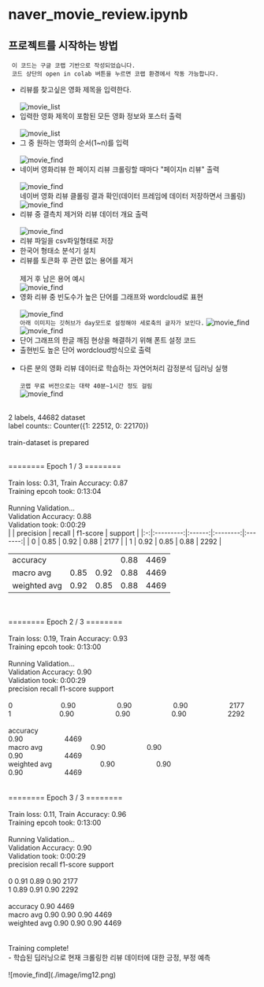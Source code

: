 # naver_movie_review.ipynb 


## 프로젝트를 시작하는 방법
` 이 코드는 구글 코랩 기반으로 작성되었습니다.`  
` 코드 상단의 open in colab 버튼을 누르면 코랩 환경에서 작동 가능합니다.`
- 리뷰를 찾고싶은 영화 제목을 입력한다.<br/><br/>
![movie_list](./image/img2.png)
- 입력한 영화 제목이 포함된 모든 영화 정보와 포스터 출력<br/><br/>
![movie_list](./image/img1.png)
- 그 중 원하는 영화의 순서(1~n)를 입력<br/><br/>
![movie_find](./image/img3.png)
- 네이버 영화리뷰 한 페이지 리뷰 크롤링할 때마다 "페이지n 리뷰" 출력<br/><br/>
![movie_find](./image/img4.png)<br/>
네이버 영화 리뷰 클롤링 결과 확인(데이터 프레임에 데이터 저장하면서 크롤링)
![movie_find](./image/img5.png)
- 리뷰 중 결측치 제거와 리뷰 데이터 개요 출력<br/><br/>
![movie_find](./image/img6.png)
- 리뷰 파일을 csv파일형태로 저장<br/>
- 한국어 형태소 분석기 설치<br/>
- 리뷰를 토큰화 후 관련 없는 용어를 제거<br/><br/>
제거 후 남은 용어 예시<br/>
![movie_find](./image/img7.png)
- 영화 리뷰 중 빈도수가 높은 단어를 그래프와 wordcloud로 표현<br/><br/>
![movie_find](./image/img8.png)<br/>
`아래 이미지는 깃허브가 day모드로 설정해야 세로축의 글자가 보인다.`
![movie_find](./image/img9.png)
![movie_find](./image/img10.png)
- 단어 그래프의 한글 깨짐 현상을 해결하기 위해 폰트 설정 코드
- 출현빈도 높은 단어 wordcloud방식으로 출력<br/><br/>
- 다른 분의 영화 리뷰 데이터로 학습하는 자연어처리 감정분석 딥러닝 실행<br/><br/>
`코랩 무료 버전으로는 대략 40분~1시간 정도 걸림`<br/>
![movie_find](./image/img11.png)<br/>
<br/>
2 labels, 44682 dataset<br/>
label counts:: Counter({1: 22512, 0: 22170})<br/><br/>
train-dataset is prepared<br/>
<br/>

======== Epoch 1 / 3 ========<br/>
<br/>
  Train loss: 0.31, Train Accuracy: 0.87<br/>
  Training epcoh took: 0:13:04<br/>
<br/>
Running Validation...<br/>
  Validation Accuracy: 0.88<br/>
  Validation took: 0:00:29<br/>
|   | precision | recall | f1-score | support |
|:-:|:---------:|:------:|:--------:|:-------:|
| 0 |    0.85   |  0.92  |   0.88   |   2177  |
| 1 |    0.92   |  0.85  |   0.88   |   2292  |
<br/>

|              |      |      |      |      |
|--------------|------|------|------|------|
| accuracy     |      |      | 0.88 | 4469 |
| macro avg    | 0.85 | 0.92 | 0.88 | 4469 |
| weighted avg | 0.92 | 0.85 | 0.88 | 4469 |
<br/>
<br/>
======== Epoch 2 / 3 ========<br/>
<br/>
  Train loss: 0.19, Train Accuracy: 0.93<br/>
  Training epcoh took: 0:13:00<br/>
<br/>
Running Validation...<br/>
  Validation Accuracy: 0.90<br/>
  Validation took: 0:00:29<br/>
              precision    recall  f1-score   support<br/>
<br/>
           0       0.90      0.90      0.90      2177<br/>
           1       0.90      0.90      0.90      2292<br/>
<br/>
    accuracy                           0.90      4469<br/>
   macro avg       0.90      0.90      0.90      4469<br/>
weighted avg       0.90      0.90      0.90      4469<br/>
<br/>
<br/>
======== Epoch 3 / 3 ========<br/>
<br/>
  Train loss: 0.11, Train Accuracy: 0.96<br/>
  Training epcoh took: 0:13:00<br/>
<br/>
Running Validation...<br/>
  Validation Accuracy: 0.90<br/>
  Validation took: 0:00:29<br/>
              precision    recall  f1-score   support<br/>
<br/>
           0       0.91      0.89      0.90      2177<br/>
           1       0.89      0.91      0.90      2292<br/>
<br/>
    accuracy                           0.90      4469<br/>
   macro avg       0.90      0.90      0.90      4469<br/>
weighted avg       0.90      0.90      0.90      4469<br/>
<br/>
<br/>
Training complete!<br/>
- 학습된 딥러닝으로 현재 크롤링한 리뷰 데이터에 대한 긍정, 부정 예측<br/><br/>
![movie_find](./image/img12.png)

